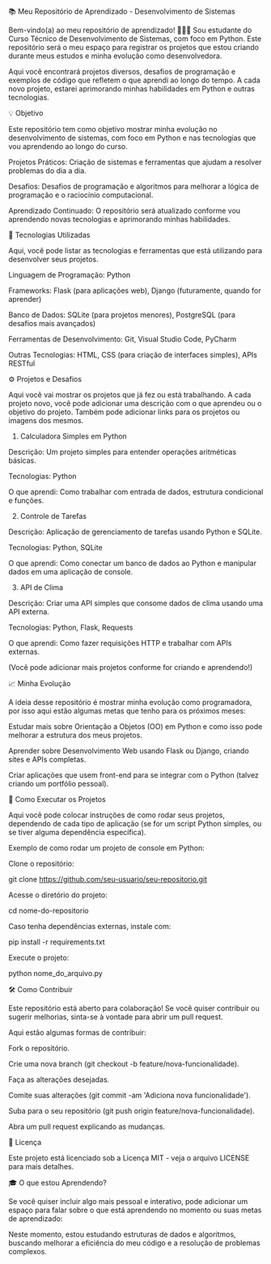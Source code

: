 📚 Meu Repositório de Aprendizado - Desenvolvimento de Sistemas

Bem-vindo(a) ao meu repositório de aprendizado! 👩‍💻🚀
Sou estudante do Curso Técnico de Desenvolvimento de Sistemas, com foco em Python. Este repositório será o meu espaço para registrar os projetos que estou criando durante meus estudos e minha evolução como desenvolvedora.

Aqui você encontrará projetos diversos, desafios de programação e exemplos de código que refletem o que aprendi ao longo do tempo. A cada novo projeto, estarei aprimorando minhas habilidades em Python e outras tecnologias.

💡 Objetivo

Este repositório tem como objetivo mostrar minha evolução no desenvolvimento de sistemas, com foco em Python e nas tecnologias que vou aprendendo ao longo do curso.

Projetos Práticos: Criação de sistemas e ferramentas que ajudam a resolver problemas do dia a dia.

Desafios: Desafios de programação e algoritmos para melhorar a lógica de programação e o raciocínio computacional.

Aprendizado Continuado: O repositório será atualizado conforme vou aprendendo novas tecnologias e aprimorando minhas habilidades.

🔧 Tecnologias Utilizadas

Aqui, você pode listar as tecnologias e ferramentas que está utilizando para desenvolver seus projetos.

Linguagem de Programação: Python

Frameworks: Flask (para aplicações web), Django (futuramente, quando for aprender)

Banco de Dados: SQLite (para projetos menores), PostgreSQL (para desafios mais avançados)

Ferramentas de Desenvolvimento: Git, Visual Studio Code, PyCharm

Outras Tecnologias: HTML, CSS (para criação de interfaces simples), APIs RESTful

⚙️ Projetos e Desafios

Aqui você vai mostrar os projetos que já fez ou está trabalhando. A cada projeto novo, você pode adicionar uma descrição com o que aprendeu ou o objetivo do projeto. Também pode adicionar links para os projetos ou imagens dos mesmos.

1. Calculadora Simples em Python

Descrição: Um projeto simples para entender operações aritméticas básicas.

Tecnologias: Python

O que aprendi: Como trabalhar com entrada de dados, estrutura condicional e funções.

2. Controle de Tarefas

Descrição: Aplicação de gerenciamento de tarefas usando Python e SQLite.

Tecnologias: Python, SQLite

O que aprendi: Como conectar um banco de dados ao Python e manipular dados em uma aplicação de console.

3. API de Clima

Descrição: Criar uma API simples que consome dados de clima usando uma API externa.

Tecnologias: Python, Flask, Requests

O que aprendi: Como fazer requisições HTTP e trabalhar com APIs externas.

(Você pode adicionar mais projetos conforme for criando e aprendendo!)

📈 Minha Evolução

A ideia desse repositório é mostrar minha evolução como programadora, por isso aqui estão algumas metas que tenho para os próximos meses:

Estudar mais sobre Orientação a Objetos (OO) em Python e como isso pode melhorar a estrutura dos meus projetos.

Aprender sobre Desenvolvimento Web usando Flask ou Django, criando sites e APIs completas.

Criar aplicações que usem front-end para se integrar com o Python (talvez criando um portfólio pessoal).

📌 Como Executar os Projetos

Aqui você pode colocar instruções de como rodar seus projetos, dependendo de cada tipo de aplicação (se for um script Python simples, ou se tiver alguma dependência específica).

Exemplo de como rodar um projeto de console em Python:

Clone o repositório:

git clone https://github.com/seu-usuario/seu-repositorio.git


Acesse o diretório do projeto:

cd nome-do-repositorio


Caso tenha dependências externas, instale com:

pip install -r requirements.txt


Execute o projeto:

python nome_do_arquivo.py

🛠 Como Contribuir

Este repositório está aberto para colaboração! Se você quiser contribuir ou sugerir melhorias, sinta-se à vontade para abrir um pull request.

Aqui estão algumas formas de contribuir:

Fork o repositório.

Crie uma nova branch (git checkout -b feature/nova-funcionalidade).

Faça as alterações desejadas.

Comite suas alterações (git commit -am 'Adiciona nova funcionalidade').

Suba para o seu repositório (git push origin feature/nova-funcionalidade).

Abra um pull request explicando as mudanças.

📄 Licença

Este projeto está licenciado sob a Licença MIT - veja o arquivo LICENSE para mais detalhes.

🎓 O que estou Aprendendo?

Se você quiser incluir algo mais pessoal e interativo, pode adicionar um espaço para falar sobre o que está aprendendo no momento ou suas metas de aprendizado:

Neste momento, estou estudando estruturas de dados e algoritmos, buscando melhorar a eficiência do meu código e a resolução de problemas complexos.

